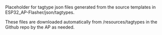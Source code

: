 Placeholder for tagtype json files generated from the source templates in 
ESP32_AP-Flasher/json/tagtypes.

These files are downloaded automatically from /resources/tagtypes in the Github 
repo by the AP as needed.
